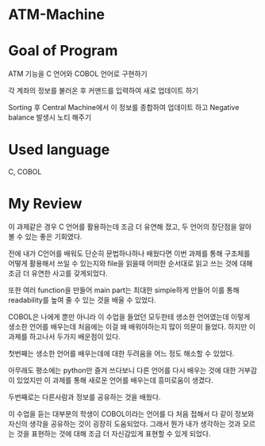 # ATM-Machine
# Goal of Program
 
ATM 기능을 C 언어와 COBOL 언어로 구현하기

각 계좌의 정보를 불러온 후 커맨드를 입력하여 새로 업데이트 하기

Sorting 후 Central Machine에서 이 정보를 종합하여 업데이트 하고 Negative balance 발생시 노티 해주기


# Used language
 

C, COBOL

 
# My Review
 
이 과제같은 경우 C 언어를 활용하는데 조금 더 유연해 졌고, 두 언어의 장단점을 알아 볼 수 있는 좋은 기회였다.

전에 내가 C언어를 배워도 단순히 문법하나하나 배웠다면 이번 과제를 통해 구조체를 어떻게 활용해서 쓰일 수 있는지와 file을 읽을때 어떠한 순서대로 읽고 쓰는 것에 대해 조금 더 유연한 사고를 갖게되었다.

또한 여러 function을 만들어 main part는 최대한 simple하게 만들어 이를 통해 readability를 높여 줄 수 있는 것을 배울 수 있었다.


COBOL은 나에게 뿐만 아니라 이 수업을 들었던 모두한테 생소한 언어였는데 이렇게 생소한 언어를 배우는데 처음에는 이걸 왜 배워야하는지 많이 의문이 들었다. 하지만 이 과제를 하고나서 두가지 배운점이 있다.

첫번째는 생소한 언어를 배우는데에 대한 두려움을 어느 정도 해소할 수 있었다.

아무래도 평소에는 python만 즐겨 쓰다보니 다른 언어를 다시 배우는 것에 대한 거부감이 있었지만 이 과제를 통해 새로운 언어를 배우는데 흥미로움이 생겼다.
 

두번째로는 다른사람과 정보를 공유하는 것을 배웠다.

이 수업을 듣는 대부분의 학생이 COBOL이라는 언어를 다 처음 접해서 다 같이 정보와 자신의 생각을 공유하는 것이 굉장히 도움되었다. 그래서 뭔가 내가 생각하는 것과 모르는 것을 표현하는 것에 대해 조금 더 자신감있게 표현할 수 있게 되었다.

